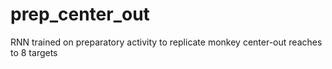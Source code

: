 # prep_center_out
RNN trained on preparatory activity to replicate monkey center-out reaches to 8 targets
